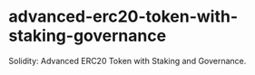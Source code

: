 # advanced-erc20-token-with-staking-governance
Solidity: Advanced ERC20 Token with Staking and Governance.
